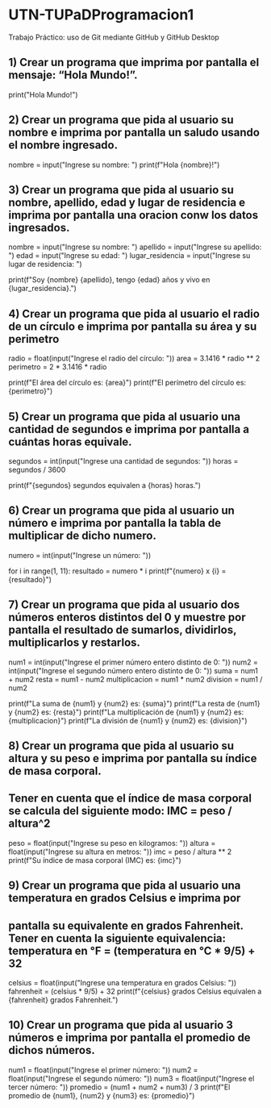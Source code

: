 # UTN-TUPaDProgramacion1
Trabajo Práctico: uso de Git mediante GitHub y GitHub Desktop

## 1) Crear un programa que imprima por pantalla el mensaje: “Hola Mundo!”.

print("Hola Mundo!")

## 2) Crear un programa que pida al usuario su nombre e imprima por pantalla un saludo usando el nombre ingresado.

nombre = input("Ingrese su nombre: ")
print(f"Hola {nombre}!")

## 3) Crear un programa que pida al usuario su nombre, apellido, edad y lugar de residencia e imprima por pantalla una oracion conw los datos ingresados.

nombre = input("Ingrese su nombre: ")
apellido = input("Ingrese su apellido: ")
edad = input("Ingrese su edad: ")
lugar_residencia = input("Ingrese su lugar de residencia: ")

print(f"Soy {nombre} {apellido}, tengo {edad} años y vivo en {lugar_residencia}.") 


## 4) Crear un programa que pida al usuario el radio de un círculo e imprima por pantalla su área y su perimetro

radio = float(input("Ingrese el radio del círculo: "))
area = 3.1416 * radio ** 2
perimetro = 2 * 3.1416 * radio

print(f"El área del círculo es: {area}")
print(f"El perímetro del círculo es: {perimetro}")

## 5) Crear un programa que pida al usuario una cantidad de segundos e imprima por pantalla a cuántas horas equivale.

segundos = int(input("Ingrese una cantidad de segundos: "))
horas = segundos / 3600 

print(f"{segundos} segundos equivalen a {horas} horas.")

## 6) Crear un programa que pida al usuario un número e imprima por pantalla la tabla de multiplicar de dicho numero.

numero = int(input("Ingrese un número: "))

for i in range(1, 11):
    resultado = numero * i
    print(f"{numero} x {i} = {resultado}")

## 7) Crear un programa que pida al usuario dos números enteros distintos del 0 y muestre por pantalla el resultado de sumarlos, dividirlos, multiplicarlos y restarlos.

num1 = int(input("Ingrese el primer número entero distinto de 0: "))
num2 = int(input("Ingrese el segundo número entero distinto de 0: "))
suma = num1 + num2
resta = num1 - num2
multiplicacion = num1 * num2
division = num1 / num2

print(f"La suma de {num1} y {num2} es: {suma}")
print(f"La resta de {num1} y {num2} es: {resta}")
print(f"La multiplicación de {num1} y {num2} es: {multiplicacion}")
print(f"La división de {num1} y {num2} es: {division}")

## 8) Crear un programa que pida al usuario su altura y su peso e imprima por pantalla su índice de masa corporal. 
## Tener en cuenta que el índice de masa corporal se calcula del siguiente modo: IMC = peso / altura^2

peso = float(input("Ingrese su peso en kilogramos: "))
altura = float(input("Ingrese su altura en metros: "))
imc = peso / altura ** 2
print(f"Su índice de masa corporal (IMC) es: {imc}")

## 9) Crear un programa que pida al usuario una temperatura en grados Celsius e imprima por
## pantalla su equivalente en grados Fahrenheit. Tener en cuenta la siguiente equivalencia: temperatura en °F = (temperatura en °C * 9/5) + 32

celsius = float(input("Ingrese una temperatura en grados Celsius: "))
fahrenheit = (celsius * 9/5) + 32
print(f"{celsius} grados Celsius equivalen a {fahrenheit} grados Fahrenheit.")

## 10) Crear un programa que pida al usuario 3 números e imprima por pantalla el promedio de dichos números.

num1 = float(input("Ingrese el primer número: "))
num2 = float(input("Ingrese el segundo número: "))
num3 = float(input("Ingrese el tercer número: "))
promedio = (num1 + num2 + num3) / 3
print(f"El promedio de {num1}, {num2} y {num3} es: {promedio}")

